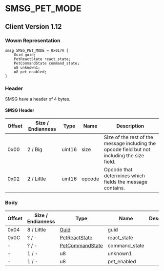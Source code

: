 # SMSG_PET_MODE
## Client Version 1.12

### Wowm Representation
```rust,ignore
smsg SMSG_PET_MODE = 0x017A {
    Guid guid;
    PetReactState react_state;
    PetCommandState command_state;
    u8 unknown1;
    u8 pet_enabled;
}
```
### Header
SMSG have a header of 4 bytes.

#### SMSG Header
| Offset | Size / Endianness | Type   | Name   | Description |
| ------ | ----------------- | ------ | ------ | ----------- |
| 0x00   | 2 / Big           | uint16 | size   | Size of the rest of the message including the opcode field but not including the size field.|
| 0x02   | 2 / Little        | uint16 | opcode | Opcode that determines which fields the message contains.|
### Body
| Offset | Size / Endianness | Type | Name | Description |
| ------ | ----------------- | ---- | ---- | ----------- |
| 0x04 | 8 / Little | [Guid](../spec/packed-guid.md) | guid |  |
| 0x0C | ? / - | [PetReactState](petreactstate.md) | react_state |  |
| - | ? / - | [PetCommandState](petcommandstate.md) | command_state |  |
| - | 1 / - | u8 | unknown1 |  |
| - | 1 / - | u8 | pet_enabled |  |
